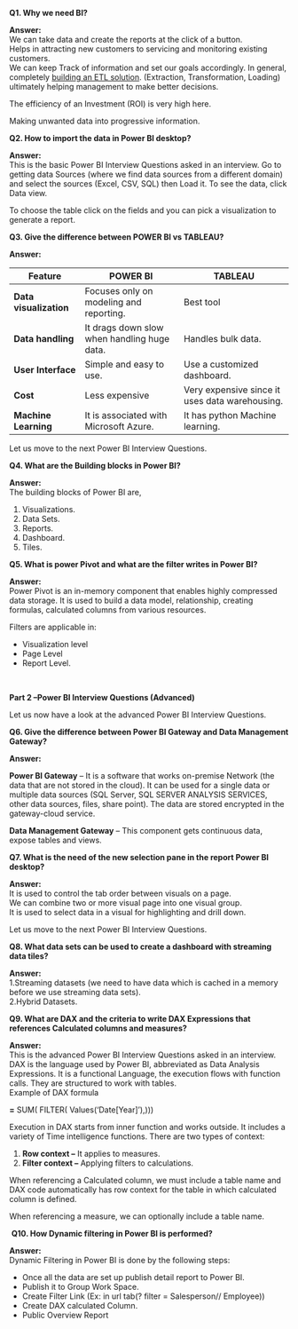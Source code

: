 **Q1. Why we need BI?**

**Answer:**  
We can take data and create the reports at the click of a button.  
Helps in attracting new customers to servicing and monitoring existing customers.  
We can keep Track of information and set our goals accordingly. In general, completely [building an ETL solution](https://www.educba.com/etl-interview-questions/). (Extraction, Transformation, Loading) ultimately helping management to make better decisions.

The efficiency of an Investment (ROI) is very high here.

Making unwanted data into progressive information.

**Q2. How to import the data in Power BI desktop?**

**Answer:**  
This is the basic Power BI Interview Questions asked in an interview. Go to getting data Sources (where we find data sources from a different domain) and select the sources (Excel, CSV, SQL) then Load it. To see the data, click Data view.

To choose the table click on the fields and you can pick a visualization to generate a report.

**Q3. Give the difference between POWER BI vs TABLEAU?**

**Answer:**

| **Feature** | &nbsp;**POWER BI** | **TABLEAU** |
| --- | --- | --- |
| **Data visualization** | Focuses only on modeling and reporting. | Best tool |
| **Data handling** | It drags down slow when handling huge data. | Handles bulk data. |
| **User Interface** | Simple and easy to use. | Use a customized dashboard. |
| **Cost** | Less expensive | Very expensive since it uses data warehousing. |
| **Machine Learning** | It is associated with Microsoft Azure. | It has python Machine learning. |

Let us move to the next Power BI Interview Questions.

**Q4. What are the Building blocks in Power BI?**

**Answer:**  
The building blocks of Power BI are,

1. Visualizations.
2. Data Sets.
3. Reports.
4. Dashboard.
5. Tiles.

**Q5. What is power Pivot and what are the filter writes in Power BI?**

**Answer:**  
Power Pivot is an in-memory component that enables highly compressed data storage. It is used to build a data model, relationship, creating formulas, calculated columns from various resources.

Filters are applicable in:

- Visualization level
- Page Level
- Report Level.

&nbsp;

**Part 2 –Power BI Interview Questions (Advanced)**

Let us now have a look at the advanced Power BI Interview Questions.

**Q6. Give the difference between Power BI Gateway and Data Management Gateway?**

**Answer:**

**Power BI Gateway** – It is a software that works on-premise Network (the data that are not stored in the cloud). It can be used for a single data or multiple data sources (SQL Server, SQL SERVER ANALYSIS SERVICES, other data sources, files, share point). The data are stored encrypted in the gateway-cloud service.

**Data Management Gateway** – This component gets continuous data, expose tables and views.

**Q7. What is the need of the new selection pane in the report Power BI desktop?**

**Answer:**  
It is used to control the tab order between visuals on a page.  
We can combine two or more visual page into one visual group.  
It is used to select data in a visual for highlighting and drill down.

Let us move to the next Power BI Interview Questions.

**Q8. What data sets can be used to create a dashboard with streaming data tiles?**

**Answer:**  
1.Streaming datasets (we need to have data which is cached in a memory before we use streaming data sets).  
2.Hybrid Datasets.

**Q9. What are DAX and the criteria to write DAX Expressions that references Calculated columns and measures?**

**Answer:**  
This is the advanced Power BI Interview Questions asked in an interview. DAX is the language used by Power BI, abbreviated as Data Analysis Expressions. It is a functional Language, the execution flows with function calls. They are structured to work with tables.  
Example of DAX formula

**\=** SUM( FILTER( Values(‘Date\[Year\]’),)))

Execution in DAX starts from inner function and works outside. It includes a variety of Time intelligence functions. There are two types of context:

1. **Row context –** It applies to measures.
2. **Filter context –** Applying filters to calculations.

When referencing a Calculated column, we must include a table name and DAX code automatically has row context for the table in which calculated column is defined.

When referencing a measure, we can optionally include a table name.

&nbsp;**Q10. How Dynamic filtering in Power BI is performed?**

**Answer:**  
Dynamic Filtering in Power BI is done by the following steps:

- Once all the data are set up publish detail report to Power BI.
- Publish it to Group Work Space.
- Create Filter Link (Ex: in url tab(? filter = Salesperson// Employee))
- Create DAX calculated Column.
- Public Overview Report

&nbsp;